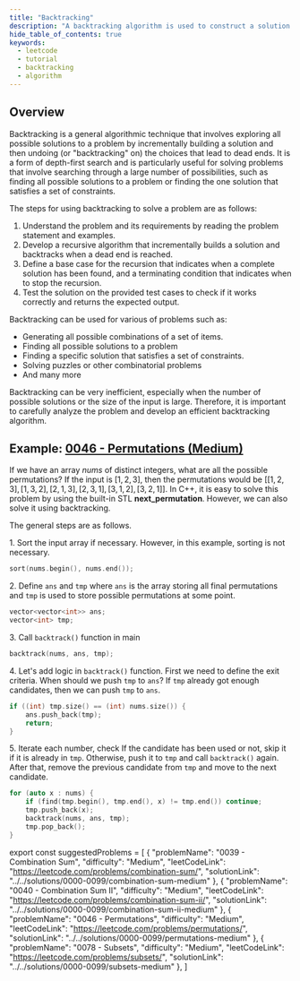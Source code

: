 ```yaml
---
title: "Backtracking"
description: "A backtracking algorithm is used to construct a solution recursively by starting with an empty solution and adding solution one by one."
hide_table_of_contents: true
keywords:
  - leetcode
  - tutorial
  - backtracking
  - algorithm
---
```


<TutorialCredits authors="@wingkwong"/>

## Overview

Backtracking is a general algorithmic technique that involves exploring all possible solutions to a problem by incrementally building a solution and then undoing (or "backtracking" on) the choices that lead to dead ends. It is a form of depth-first search and is particularly useful for solving problems that involve searching through a large number of possibilities, such as finding all possible solutions to a problem or finding the one solution that satisfies a set of constraints.

The steps for using backtracking to solve a problem are as follows:

1. Understand the problem and its requirements by reading the problem statement and examples.
2. Develop a recursive algorithm that incrementally builds a solution and backtracks when a dead end is reached.
3. Define a base case for the recursion that indicates when a complete solution has been found, and a terminating condition that indicates when to stop the recursion.
4. Test the solution on the provided test cases to check if it works correctly and returns the expected output.

Backtracking can be used for various of problems such as:

- Generating all possible combinations of a set of items.
- Finding all possible solutions to a problem
- Finding a specific solution that satisfies a set of constraints.
- Solving puzzles or other combinatorial problems
- And many more

Backtracking can be very inefficient, especially when the number of possible solutions or the size of the input is large. Therefore, it is important to carefully analyze the problem and develop an efficient backtracking algorithm.

## Example: [0046 - Permutations (Medium)](../../solutions/0000-0099/permutations-medium)

If we have an array $nums$ of distinct integers, what are all the possible permutations? If the input is $[1,2,3]$, then the permutations would be $[[1,2,3],[1,3,2],[2,1,3],[2,3,1],[3,1,2],[3,2,1]]$. In C++, it is easy to solve this problem by using the built-in STL **next_permutation**. However, we can also solve it using backtracking.

The general steps are as follows.

1\. Sort the input array if necessary. However, in this example, sorting is not necessary.

```cpp
sort(nums.begin(), nums.end());
```

2\. Define `ans` and `tmp` where `ans` is the array storing all final permutations and `tmp` is used to store possible permutations at some point.

```cpp
vector<vector<int>> ans;
vector<int> tmp;
```

3\. Call `backtrack()` function in main

```cpp
backtrack(nums, ans, tmp);
```

4\. Let's add logic in `backtrack()` function. First we need to define the exit criteria. When should we push `tmp` to `ans`? If `tmp` already got enough candidates, then we can push `tmp` to `ans`.

```cpp
if ((int) tmp.size() == (int) nums.size()) {
    ans.push_back(tmp);
    return;
}
```

5\. Iterate each number, check If the candidate has been used or not, skip it if it is already in `tmp`. Otherwise, push it to `tmp` and call `backtrack()` again. After that, remove the previous candidate from `tmp` and move to the next candidate.

```cpp
for (auto x : nums) {
    if (find(tmp.begin(), tmp.end(), x) != tmp.end()) continue;
    tmp.push_back(x);
    backtrack(nums, ans, tmp);
    tmp.pop_back();
}
```

export const suggestedProblems = [
{
"problemName": "0039 - Combination Sum",
"difficulty": "Medium",
"leetCodeLink": "https://leetcode.com/problems/combination-sum/",
"solutionLink": "../../solutions/0000-0099/combination-sum-medium"
},
{
"problemName": "0040 - Combination Sum II",
"difficulty": "Medium",
"leetCodeLink": "https://leetcode.com/problems/combination-sum-ii/",
"solutionLink": "../../solutions/0000-0099/combination-sum-ii-medium"
},
{
"problemName": "0046 - Permutations",
"difficulty": "Medium",
"leetCodeLink": "https://leetcode.com/problems/permutations/",
"solutionLink": "../../solutions/0000-0099/permutations-medium"
},
{
"problemName": "0078 - Subsets",
"difficulty": "Medium",
"leetCodeLink": "https://leetcode.com/problems/subsets/",
"solutionLink": "../../solutions/0000-0099/subsets-medium"
},
]

<Table title="Suggested Problems" data={suggestedProblems} />
